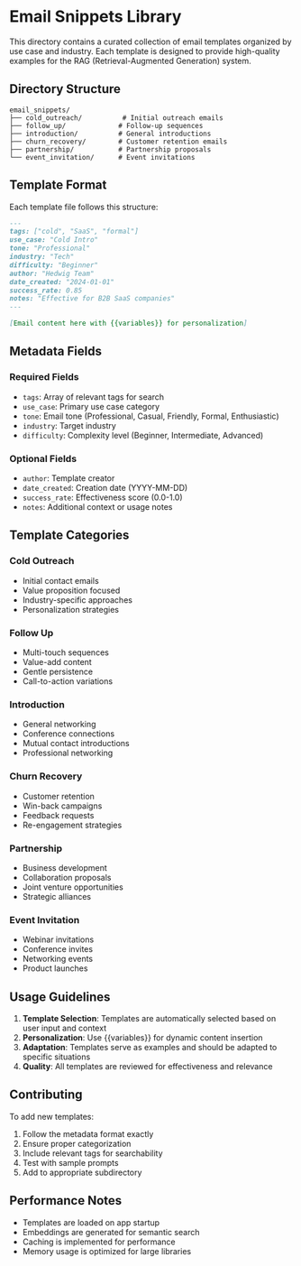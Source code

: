 # Email Snippets Library

This directory contains a curated collection of email templates organized by use case and industry. Each template is designed to provide high-quality examples for the RAG (Retrieval-Augmented Generation) system.

## Directory Structure

```
email_snippets/
├── cold_outreach/          # Initial outreach emails
├── follow_up/             # Follow-up sequences
├── introduction/          # General introductions
├── churn_recovery/        # Customer retention emails
├── partnership/           # Partnership proposals
└── event_invitation/      # Event invitations
```

## Template Format

Each template file follows this structure:

```markdown
---
tags: ["cold", "SaaS", "formal"]
use_case: "Cold Intro"
tone: "Professional"
industry: "Tech"
difficulty: "Beginner"
author: "Hedwig Team"
date_created: "2024-01-01"
success_rate: 0.85
notes: "Effective for B2B SaaS companies"
---

[Email content here with {{variables}} for personalization]
```

## Metadata Fields

### Required Fields
- `tags`: Array of relevant tags for search
- `use_case`: Primary use case category
- `tone`: Email tone (Professional, Casual, Friendly, Formal, Enthusiastic)
- `industry`: Target industry
- `difficulty`: Complexity level (Beginner, Intermediate, Advanced)

### Optional Fields
- `author`: Template creator
- `date_created`: Creation date (YYYY-MM-DD)
- `success_rate`: Effectiveness score (0.0-1.0)
- `notes`: Additional context or usage notes

## Template Categories

### Cold Outreach
- Initial contact emails
- Value proposition focused
- Industry-specific approaches
- Personalization strategies

### Follow Up
- Multi-touch sequences
- Value-add content
- Gentle persistence
- Call-to-action variations

### Introduction
- General networking
- Conference connections
- Mutual contact introductions
- Professional networking

### Churn Recovery
- Customer retention
- Win-back campaigns
- Feedback requests
- Re-engagement strategies

### Partnership
- Business development
- Collaboration proposals
- Joint venture opportunities
- Strategic alliances

### Event Invitation
- Webinar invitations
- Conference invites
- Networking events
- Product launches

## Usage Guidelines

1. **Template Selection**: Templates are automatically selected based on user input and context
2. **Personalization**: Use {{variables}} for dynamic content insertion
3. **Adaptation**: Templates serve as examples and should be adapted to specific situations
4. **Quality**: All templates are reviewed for effectiveness and relevance

## Contributing

To add new templates:
1. Follow the metadata format exactly
2. Ensure proper categorization
3. Include relevant tags for searchability
4. Test with sample prompts
5. Add to appropriate subdirectory

## Performance Notes

- Templates are loaded on app startup
- Embeddings are generated for semantic search
- Caching is implemented for performance
- Memory usage is optimized for large libraries 